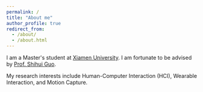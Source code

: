 ```yaml
---
permalink: /
title: "About me"
author_profile: true
redirect_from: 
  - /about/
  - /about.html
---
```


I am a Master's student at [Xiamen University](https://www.xmu.edu.cn/). I am fortunate to be advised by [Prof. Shihui Guo](https://www.humanplus.xyz/).

My research interests include Human-Computer Interaction (HCI), Wearable Interaction, and Motion Capture.
